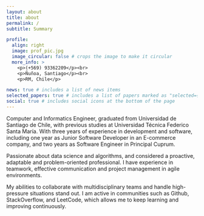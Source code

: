 ```yaml
---
layout: about
title: about
permalink: /
subtitle: Summary

profile:
  align: right
  image: prof_pic.jpg
  image_circular: false # crops the image to make it circular
  more_info: >
    <p>(+569) 93362209</p><br>
    <p>Ñuñoa, Santiago</p><br>
    <p>RM, Chile</p>

news: true # includes a list of news items
selected_papers: true # includes a list of papers marked as "selected={true}"
social: true # includes social icons at the bottom of the page
---
```


Computer and Informatics Engineer, graduated from Universidad de Santiago de Chile, with previous studies at Universidad Técnica Federico Santa María. With three years of experience in development and software, including one year as Junior Software Developer in an E-commerce company, and two years as Software Engineer in Principal Cuprum.

Passionate about data science and algorithms, and considered a proactive, adaptable and problem-oriented professional. I have experience in teamwork, effective communication and project management in agile environments.

My abilities to collaborate with multidisciplinary teams and handle high-pressure situations stand out. I am active in communities such as Github, StackOverflow, and LeetCode, which allows me to keep learning and improving continuously.
